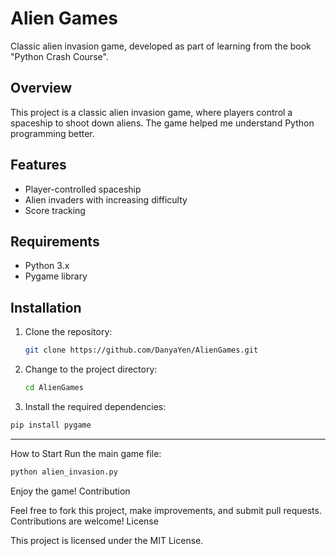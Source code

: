 # Alien Games

Classic alien invasion game, developed as part of learning from the book "Python Crash Course".

## Overview

This project is a classic alien invasion game, where players control a spaceship to shoot down aliens. The game helped me understand Python programming better.

## Features

- Player-controlled spaceship
- Alien invaders with increasing difficulty
- Score tracking

## Requirements

- Python 3.x
- Pygame library

## Installation

1. Clone the repository:
   ```sh
   git clone https://github.com/DanyaYen/AlienGames.git
   ```
2. Change to the project directory:
   ```sh
   cd AlienGames
   ```
3. Install the required dependencies:
  ```sh
  pip install pygame
  ```
---
How to Start
Run the main game file:
```sh
python alien_invasion.py
```
Enjoy the game!
Contribution

Feel free to fork this project, make improvements, and submit pull requests. Contributions are welcome!
License

This project is licensed under the MIT License.
